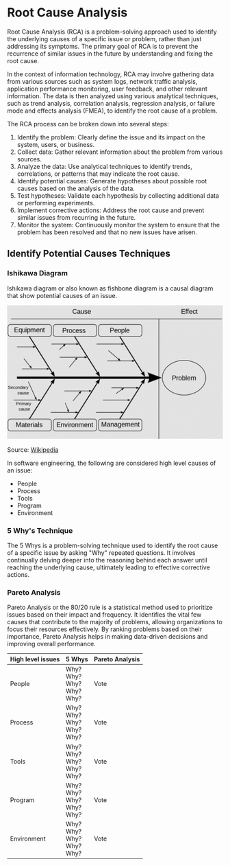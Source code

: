 # Root Cause Analysis

Root Cause Analysis (RCA) is a problem-solving approach used to identify the underlying causes of a specific issue or problem, rather than just addressing its symptoms. The primary goal of RCA is to prevent the recurrence of similar issues in the future by understanding and fixing the root cause.

In the context of information technology, RCA may involve gathering data from various sources such as system logs, network traffic analysis, application performance monitoring, user feedback, and other relevant information. The data is then analyzed using various analytical techniques, such as trend analysis, correlation analysis, regression analysis, or failure mode and effects analysis (FMEA), to identify the root cause of a problem.

The RCA process can be broken down into several steps:
1. Identify the problem: Clearly define the issue and its impact on the system, users, or business.
2. Collect data: Gather relevant information about the problem from various sources.
3. Analyze the data: Use analytical techniques to identify trends, correlations, or patterns that may indicate the root cause.
4. Identify potential causes: Generate hypotheses about possible root causes based on the analysis of the data.
5. Test hypotheses: Validate each hypothesis by collecting additional data or performing experiments.
6. Implement corrective actions: Address the root cause and prevent similar issues from recurring in the future.
7. Monitor the system: Continuously monitor the system to ensure that the problem has been resolved and that no new issues have arisen.

## Identify Potential Causes Techniques

### Ishikawa Diagram

Ishikawa diagram or also known as fishbone diagram is a causal diagram that show potential causes of an issue.

<p align="center"><img src="../assets/ishikawa-diagram.png" style="width:1000px"/></p>

Source: [Wikipedia](https://en.wikipedia.org/wiki/Ishikawa_diagram)

In software engineering, the following are considered high level causes of an issue:

- People
- Process
- Tools
- Program
- Environment

### 5 Why's Technique

The 5 Whys is a problem-solving technique used to identify the root cause of a specific issue by asking "Why" repeated questions. It involves continually delving deeper into the reasoning behind each answer until reaching the underlying cause, ultimately leading to effective corrective actions.

### Pareto Analysis

Pareto Analysis or the 80/20 rule is a statistical method used to prioritize issues based on their impact and frequency. It identifies the vital few causes that contribute to the majority of problems, allowing organizations to focus their resources effectively. By ranking problems based on their importance, Pareto Analysis helps in making data-driven decisions and improving overall performance.

| **High level issues** | **5 Whys**                               | **Pareto Analysis** |
| --------------------- | ---------------------------------------- | ------------------- |
| People                | Why?<br>Why?<br>Why?<br>Why?<br>Why?<br> | Vote                |
| Process               | Why?<br>Why?<br>Why?<br>Why?<br>Why?<br> | Vote                |
| Tools                 | Why?<br>Why?<br>Why?<br>Why?<br>Why?<br> | Vote                |
| Program               | Why?<br>Why?<br>Why?<br>Why?<br>Why?<br> | Vote                |
| Environment           | Why?<br>Why?<br>Why?<br>Why?<br>Why?<br> | Vote                |